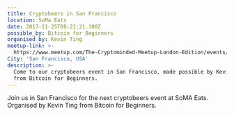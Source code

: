 ```yaml
---
title: Cryptobeers in San Francisco
location: SoMa Eats
date: 2017-11-25T00:21:21.100Z
possible_by: Bitcoin for Beginners
organised_by: Kevin Ting
meetup-link: >-
  https://www.meetup.com/The-Cryptominded-Meetup-London-Edition/events/244863174/
City: 'San Francisco, USA'
description: >-
  Come to our cryptobeers event in San Francisco, made possible by Kevin Ting
  from Bitcoin for Beginners.
---
```

Join us in San Francisco for the next cryptobeers event at SoMA Eats. Organised by Kevin Ting from Bitcoin for Beginners.
